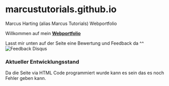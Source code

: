 # marcustutorials.github.io
Marcus Harting (alias Marcus Tutorials) Webportfolio


Willkommen auf mein [**Webportfolio**](https://marcustutorials.github.io)

Lasst mir unten auf der Seite eine Bewertung und Feedback da ^^
![Feedback Disqus](https://lh3.googleusercontent.com/-LjBBQc_KE9CtUAkq409rbGszuLGGXdeFuZKPq3z9VH1SNQRPKdyBY9WSj3nF6jMKdcgJgUeWHWD20OI1WdFBDYwwuZNNvnKbM3QySoqi1roCjBL4re9MLGSEsAy51-Wfka-8MMS17CvN9_Phd5iBPJix6QumGjyZHQo2RfTcQTxYFCd4caUlea8p0_fnRDG4M4mZN9NMLGLZUlf18KAwVoCNBVLOgwZerAzEepK46fqYon4L42FcXy9yZebwooJzA-IbLdq6_aPUAr9ieJT9-WETGqasAOsMTJi1P4FGuPbaOU4CnXXwhEi68zUOJeAld3Pc8PA4QpvdF0cRjt-JYdoqAICbNk5cpK4aOkKwB5q1xKakVfFOkAgbRliNvst2ZPS8TsPIO0n0m4Swdd2ftBYjQNPZuICwR5wLEdCtpI-syPtwLG_yifJBqbQKnTRzfN5kUyZ1DGrT1YNgSgioC49VucPCPbbAD5ngzmw5rhF2gVh1ysZ3D1VfLGF7kKjk2wPS4gaHT_ttODBqYXMlE9LcCr_Y-6niuBuzVk_LbiwjGIujXCVns6cAct74-Ur0hhzZ4pzyhPl9QL52e0AOaBd-a-wzw02Sl2upZQ-jFiMPw2GKKpWlhTdUAlUm__9du96sEOZjctRrP-BAcFrKMAoy58jmGmKnNkVM2_Z9NG4l8PdhgkuRW94ibZ8dGfQ-Q2GwCs4RKK2wMbZJktPsjdn=w1844-h948-no)


### Aktueller Entwicklungsstand
Da die Seite via HTML Code programmiert wurde kann es sein das es noch Fehler geben kann. 



